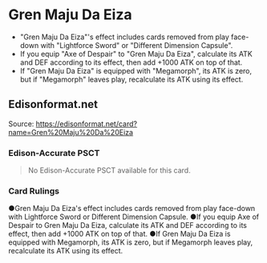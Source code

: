 # Gren Maju Da Eiza

*   "Gren Maju Da Eiza"'s effect includes cards removed from play face-down with "Lightforce Sword" or "Different Dimension Capsule".
*   If you equip "Axe of Despair" to "Gren Maju Da Eiza", calculate its ATK and DEF according to its effect, then add +1000 ATK on top of that.
*   If "Gren Maju Da Eiza" is equipped with "Megamorph", its ATK is zero, but if "Megamorph" leaves play, recalculate its ATK using its effect.

## Edisonformat.net

Source: https://edisonformat.net/card?name=Gren%20Maju%20Da%20Eiza

### Edison-Accurate PSCT

> No Edison-Accurate PSCT available for this card.

### Card Rulings

●Gren Maju Da Eiza's effect includes cards removed from play face-down with Lightforce Sword or Different Dimension Capsule.
●If you equip Axe of Despair to Gren Maju Da Eiza, calculate its ATK and DEF according to its effect, then add +1000 ATK on top of that.
●If Gren Maju Da Eiza is equipped with Megamorph, its ATK is zero, but if Megamorph leaves play, recalculate its ATK using its effect.
            